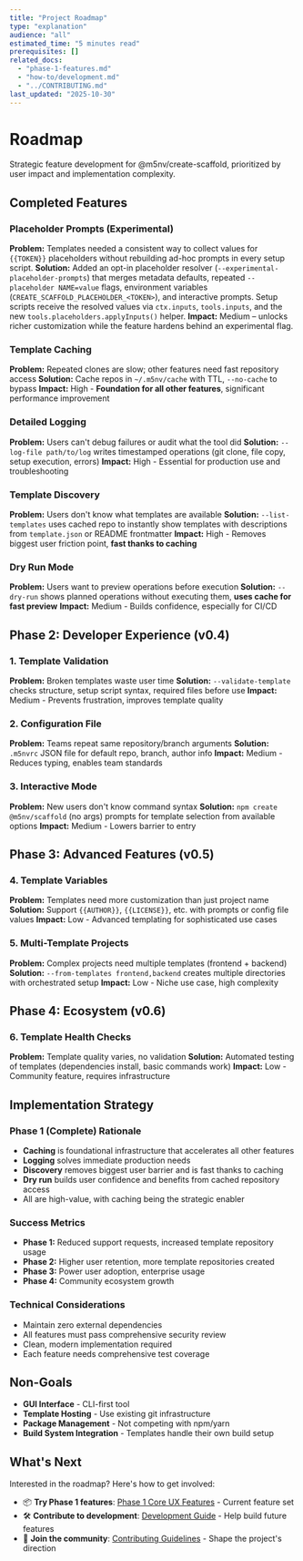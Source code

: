 ```yaml
---
title: "Project Roadmap"
type: "explanation"
audience: "all"
estimated_time: "5 minutes read"
prerequisites: []
related_docs:
  - "phase-1-features.md"
  - "how-to/development.md"
  - "../CONTRIBUTING.md"
last_updated: "2025-10-30"
---
```


# Roadmap

Strategic feature development for @m5nv/create-scaffold, prioritized by user
impact and implementation complexity.

## Completed Features

### Placeholder Prompts (Experimental)

**Problem:** Templates needed a consistent way to collect values for `{{TOKEN}}` placeholders without rebuilding ad-hoc prompts in every setup script.
**Solution:** Added an opt-in placeholder resolver (`--experimental-placeholder-prompts`) that merges metadata defaults, repeated `--placeholder NAME=value` flags, environment variables (`CREATE_SCAFFOLD_PLACEHOLDER_<TOKEN>`), and interactive prompts. Setup scripts receive the resolved values via `ctx.inputs`, `tools.inputs`, and the new `tools.placeholders.applyInputs()` helper.
**Impact:** Medium – unlocks richer customization while the feature hardens behind an experimental flag.

### Template Caching

**Problem:** Repeated clones are slow; other features need fast repository access
**Solution:** Cache repos in `~/.m5nv/cache` with TTL, `--no-cache` to bypass
**Impact:** High - **Foundation for all other features**, significant performance improvement

### Detailed Logging

**Problem:** Users can't debug failures or audit what the tool did
**Solution:** `--log-file path/to/log` writes timestamped operations (git clone, file copy, setup execution, errors)
**Impact:** High - Essential for production use and troubleshooting

### Template Discovery

**Problem:** Users don't know what templates are available
**Solution:** `--list-templates` uses cached repo to instantly show templates with descriptions from `template.json` or README frontmatter
**Impact:** High - Removes biggest user friction point, **fast thanks to caching**

### Dry Run Mode

**Problem:** Users want to preview operations before execution
**Solution:** `--dry-run` shows planned operations without executing them, **uses cache for fast preview**
**Impact:** Medium - Builds confidence, especially for CI/CD

## Phase 2: Developer Experience (v0.4)

### 1. Template Validation

**Problem:** Broken templates waste user time
**Solution:** `--validate-template` checks structure, setup script syntax, required files before use
**Impact:** Medium - Prevents frustration, improves template quality

### 2. Configuration File

**Problem:** Teams repeat same repository/branch arguments
**Solution:** `.m5nvrc` JSON file for default repo, branch, author info
**Impact:** Medium - Reduces typing, enables team standards

### 3. Interactive Mode

**Problem:** New users don't know command syntax
**Solution:** `npm create @m5nv/scaffold` (no args) prompts for template selection from available options
**Impact:** Medium - Lowers barrier to entry

## Phase 3: Advanced Features (v0.5)

### 4. Template Variables

**Problem:** Templates need more customization than just project name
**Solution:** Support `{{AUTHOR}}`, `{{LICENSE}}`, etc. with prompts or config file values
**Impact:** Low - Advanced templating for sophisticated use cases

### 5. Multi-Template Projects

**Problem:** Complex projects need multiple templates (frontend + backend)
**Solution:** `--from-templates frontend,backend` creates multiple directories with orchestrated setup
**Impact:** Low - Niche use case, high complexity

## Phase 4: Ecosystem (v0.6)

### 6. Template Health Checks

**Problem:** Template quality varies, no validation
**Solution:** Automated testing of templates (dependencies install, basic commands work)
**Impact:** Low - Community feature, requires infrastructure

## Implementation Strategy

### Phase 1 (Complete) Rationale

- **Caching** is foundational infrastructure that accelerates all other features
- **Logging** solves immediate production needs
- **Discovery** removes biggest user barrier and is fast thanks to caching
- **Dry run** builds user confidence and benefits from cached repository access
- All are high-value, with caching being the strategic enabler

### Success Metrics

- **Phase 1:** Reduced support requests, increased template repository usage
- **Phase 2:** Higher user retention, more template repositories created
- **Phase 3:** Power user adoption, enterprise usage
- **Phase 4:** Community ecosystem growth

### Technical Considerations

- Maintain zero external dependencies
- All features must pass comprehensive security review
- Clean, modern implementation required
- Each feature needs comprehensive test coverage

## Non-Goals

- **GUI Interface** - CLI-first tool
- **Template Hosting** - Use existing git infrastructure
- **Package Management** - Not competing with npm/yarn
- **Build System Integration** - Templates handle their own build setup

## What's Next

Interested in the roadmap? Here's how to get involved:

- 📦 **Try Phase 1 features**: [Phase 1 Core UX Features](phase-1-features.md) - Current feature set
- 🛠️ **Contribute to development**: [Development Guide](how-to/development.md) - Help build future features
- 🤝 **Join the community**: [Contributing Guidelines](../CONTRIBUTING.md) - Shape the project's direction
